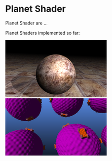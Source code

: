 Planet Shader
=============

Planet Shader are ...

Planet Shaders implemented so far:

[![Fake3DScene.fuse](Fake3DScene.PNG)](Fake3DScene.md)
[![CrackerCars.fuse](CrackerCars.png)](CrackerCars.md)